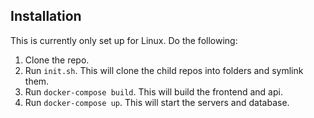 ## Installation

This is currently only set up for Linux. Do the following:

1. Clone the repo.
2. Run `init.sh`. This will clone the child repos into folders and symlink them.
3. Run `docker-compose build`. This will build the frontend and api.
4. Run `docker-compose up`. This will start the servers and database.